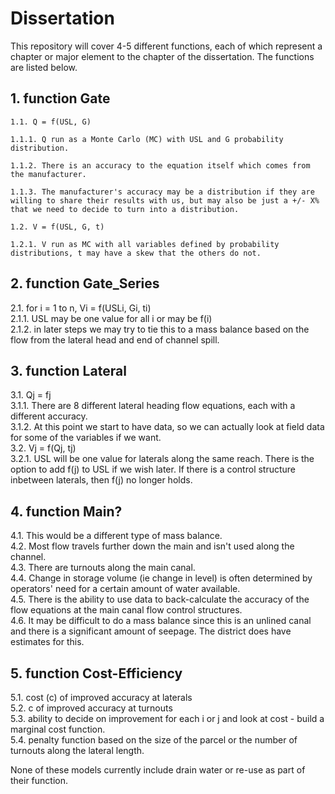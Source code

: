 # Dissertation

This repository will cover 4-5 different functions, each of which represent a chapter or major element to the chapter of the dissertation. The functions are listed below.

## 1. function Gate  
    1.1. Q = f(USL, G)  
    
    1.1.1. Q run as a Monte Carlo (MC) with USL and G probability distribution.  
    
    1.1.2. There is an accuracy to the equation itself which comes from the manufacturer.  
    
    1.1.3. The manufacturer's accuracy may be a distribution if they are willing to share their results with us, but may also be just a +/- X% that we need to decide to turn into a distribution.  
    
    1.2. V = f(USL, G, t)  
    
    1.2.1. V run as MC with all variables defined by probability distributions, t may have a skew that the others do not.  
  
  
## 2. function Gate_Series
  2.1. for i = 1 to n, Vi = f(USLi, Gi, ti)  
  2.1.1. USL may be one value for all i or may be f(i)  
  2.1.2. in later steps we may try to tie this to a mass balance based on the flow from the lateral head and end of channel spill.

## 3. function Lateral
  3.1. Qj = fj  
    3.1.1. There are 8 different lateral heading flow equations, each with a different accuracy.  
    3.1.2. At this point we start to have data, so we can actually look at field data for some of the variables if we want.  
  3.2. Vj = f(Qj, tj)  
    3.2.1. USL will be one value for laterals along the same reach. There is the option to add f(j) to USL if we wish later. 
          If there is a control structure inbetween laterals, then f(j) no longer holds.  

## 4. function Main?
  4.1. This would be a different type of mass balance.   
  4.2. Most flow travels further down the main and isn't used along the channel.  
  4.3. There are turnouts along the main canal.  
  4.4. Change in storage volume (ie change in level) is often determined by operators' need for a certain amount of water           available.  
  4.5. There is the ability to use data to back-calculate the accuracy of the flow equations at the main canal flow control         structures.  
  4.6. It may be difficult to do a mass balance since this is an unlined canal and there is a significant amount of seepage.        The district does have estimates for this.  

## 5. function Cost-Efficiency
  5.1. cost (c) of improved accuracy at laterals  
  5.2. c of improved accuracy at turnouts  
  5.3. ability to decide on improvement for each i or j and look at cost - build a marginal cost function.  
  5.4. penalty function based on the size of the parcel or the number of turnouts along the lateral length.  
  
None of these models currently include drain water or re-use as part of their function.
